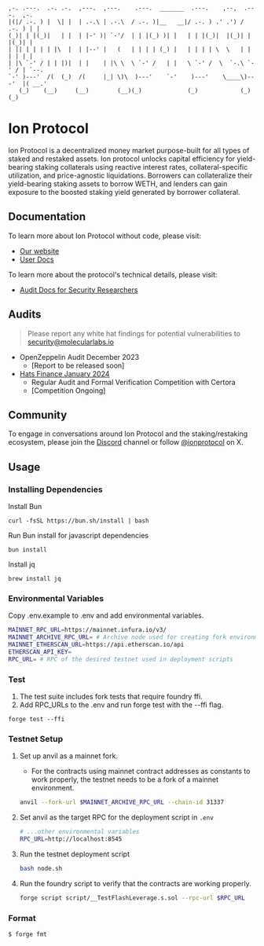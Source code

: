 ```
,-. .---.  .-. .-.  ,---.  ,---.    .---.  _______  .---.    ,--,  .---.  ,-.
|(|/ .-. ) |  \| |  | .-.\ | .-.\  / .-. )|__   __|/ .-. ) .' .') / .-. ) | |
(_)| | |(_)|   | |  | |-' )| `-'/  | | |(_) )| |   | | |(_)|  |(_)| | |(_)| |
| || | | | | |\  |  | |--' |   (   | | | | (_) |   | | | | \  \   | | | | | |
| |\ `-' / | | |)|  | |    | |\ \  \ `-' /   | |   \ `-' /  \  `-.\ `-' / | `--.
`-' )---'  /(  (_)  /(     |_| \)\  )---'    `-'    )---'    \____\)---'  |( __.'
   (_)    (__)     (__)        (__)(_)             (_)            (_)     (_)
```

# Ion Protocol

Ion Protocol is a decentralized money market purpose-built for all types of staked and restaked assets. Ion protocol unlocks capital efficiency for yield-bearing staking collaterals using reactive interest rates, collateral-specific utilization, and price-agnostic liquidations. Borrowers can collateralize their yield-bearing staking assets to borrow WETH, and lenders can gain exposure to the boosted staking yield generated by borrower collateral.

## Documentation

To learn more about Ion Protocol without code, please visit:

- [Our website](https://ionprotocol.io)
- [User Docs](https://docs.ionprotocol.io)

To learn more about the protocol's technical details, please visit:

- [Audit Docs for Security Researchers](https://ionprotocol.notion.site/Ion-Protocol-Audit-Docs-c871ff178bf54447bd28018cd5a88f75?pvs=74)

## Audits

> Please report any white hat findings for potential vulnerabilities to security@molecularlabs.io

- OpenZeppelin Audit December 2023
  - [Report to be released soon]
- [Hats Finance January 2024](https://app.hats.finance/audit-competitions)
  - Regular Audit and Formal Verification Competition with Certora
  - [Competition Ongoing]

## Community

To engage in conversations around Ion Protocol and the staking/restaking ecosystem, please join the [Discord](https://t.co/6np4WvIx70) channel or follow [@ionprotocol](https://twitter.com/ionprotocol) on X.

## Usage

### Installing Dependencies

Install Bun

```shell
curl -fsSL https://bun.sh/install | bash
```

Run Bun install for javascript dependencies

```shell
bun install
```

Install jq

```shell
brew install jq
```

### Environmental Variables

Copy .env.example to .env and add environmental variables.

```bash
MAINNET_RPC_URL=https://mainnet.infura.io/v3/
MAINNET_ARCHIVE_RPC_URL= # Archive node used for creating fork environments
MAINNET_ETHERSCAN_URL=https://api.etherscan.io/api
ETHERSCAN_API_KEY=
RPC_URL= # RPC of the desired testnet used in deployment scripts
```

### Test

1. The test suite includes fork tests that require foundry ffi.
2. Add RPC_URLs to the .env and run forge test with the --ffi flag.

```shell
forge test --ffi
```

### Testnet Setup

1. Set up anvil as a mainnet fork.
   - For the contracts using mainnet contract addresses as constants to work properly, the testnet needs to be a fork of a mainnet environment.
   ```bash
   anvil --fork-url $MAINNET_ARCHIVE_RPC_URL --chain-id 31337
   ```
2. Set anvil as the target RPC for the deployment script in `.env`

   ```bash
   # ...other environmental variables
   RPC_URL=http://localhost:8545

   ```

3. Run the testnet deployment script
   ```bash
   bash node.sh
   ```
4. Run the foundry script to verify that the contracts are working properly.
   ```bash
   forge script script/__TestFlashLeverage.s.sol --rpc-url $RPC_URL
   ```

### Format

```bash
$ forge fmt
```
